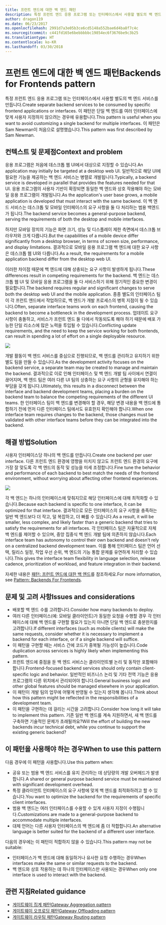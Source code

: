 ```yaml
---
title: 프런트 엔드에 대한 백 엔드 패턴
description: 특정 프런트 엔드 응용 프로그램 또는 인터페이스에서 사용할 별도의 백 엔드 서비스를 만듭니다.
author: dragon119
ms.date: 06/23/2017
ms.openlocfilehash: 2991d7a3e05b3ce6cd5148a552bae6d4ba8f7c4c
ms.sourcegitcommit: c441fd165e6bebbbbbc19854ec6f3676be9c3b25
ms.translationtype: HT
ms.contentlocale: ko-KR
ms.lasthandoff: 03/30/2018
---
```

# <a name="backends-for-frontends-pattern"></a><span data-ttu-id="39200-103">프런트 엔드에 대한 백 엔드 패턴</span><span class="sxs-lookup"><span data-stu-id="39200-103">Backends for Frontends pattern</span></span>

<span data-ttu-id="39200-104">특정 프런트 엔드 응용 프로그램 또는 인터페이스에서 사용할 별도의 백 엔드 서비스를 만듭니다.</span><span class="sxs-lookup"><span data-stu-id="39200-104">Create separate backend services to be consumed by specific frontend applications or interfaces.</span></span> <span data-ttu-id="39200-105">이 패턴은 단일 백 엔드를 여러 인터페이스에 맞게 사용자 지정하지 않으려는 경우에 유용합니다.</span><span class="sxs-lookup"><span data-stu-id="39200-105">This pattern is useful when you want to avoid customizing a single backend for multiple interfaces.</span></span> <span data-ttu-id="39200-106">이 패턴은 Sam Newman이 처음으로 설명했습니다.</span><span class="sxs-lookup"><span data-stu-id="39200-106">This pattern was first described by Sam Newman.</span></span>

## <a name="context-and-problem"></a><span data-ttu-id="39200-107">컨텍스트 및 문제점</span><span class="sxs-lookup"><span data-stu-id="39200-107">Context and problem</span></span>

<span data-ttu-id="39200-108">응용 프로그램은 처음에 데스크톱 웹 UI에서 대상으로 지정할 수 있습니다.</span><span class="sxs-lookup"><span data-stu-id="39200-108">An application may initially be targeted at a desktop web UI.</span></span> <span data-ttu-id="39200-109">일반적으로 해당 UI에 필요한 기능을 제공하는 백 엔드 서비스는 병렬로 개발됩니다.</span><span class="sxs-lookup"><span data-stu-id="39200-109">Typically, a backend service is developed in parallel that provides the features needed for that UI.</span></span> <span data-ttu-id="39200-110">응용 프로그램의 사용자 기반이 확장되면 동일한 백 엔드와 상호 작용해야 하는 모바일 응용 프로그램이 개발됩니다.</span><span class="sxs-lookup"><span data-stu-id="39200-110">As the application's user base grows, a mobile application is developed that must interact with the same backend.</span></span> <span data-ttu-id="39200-111">이 백 엔드 서비스는 데스크톱 및 모바일 인터페이스의 요구 사항을 둘 다 처리하는 범용 백엔드가 됩니다.</span><span class="sxs-lookup"><span data-stu-id="39200-111">The backend service becomes a general-purpose backend, serving the requirements of both the desktop and mobile interfaces.</span></span>

<span data-ttu-id="39200-112">하지만 모바일 장치의 기능은 화면 크기, 성능 및 디스플레이 제한 측면에서 데스크톱 브라우저와 크게 다릅니다.</span><span class="sxs-lookup"><span data-stu-id="39200-112">But the capabilities of a mobile device differ significantly from a desktop browser, in terms of screen size, performance, and display limitations.</span></span> <span data-ttu-id="39200-113">결과적으로 모바일 응용 프로그램 백 엔드에 대한 요구 사항은 데스크톱 웹 UI와 다릅니다.</span><span class="sxs-lookup"><span data-stu-id="39200-113">As a result, the requirements for a mobile application backend differ from the desktop web UI.</span></span> 

<span data-ttu-id="39200-114">이러한 차이점 때문에 백 엔드에 대해 상충되는 요구 사항이 발생하게 됩니다.</span><span class="sxs-lookup"><span data-stu-id="39200-114">These differences result in competing requirements for the backend.</span></span> <span data-ttu-id="39200-115">백 엔드는 데스크톱 웹 UI 및 모바일 응용 프로그램을 둘 다 서비스하기 위해 정기적인 중요한 변경이 필요합니다.</span><span class="sxs-lookup"><span data-stu-id="39200-115">The backend requires regular and significant changes to serve both the desktop web UI and the mobile application.</span></span> <span data-ttu-id="39200-116">종종 별도의 인터페이스 팀이 각 프런트 엔드에서 작업하므로, 백 엔드가 개발 프로세스의 병목 지점이 될 수 있습니다.</span><span class="sxs-lookup"><span data-stu-id="39200-116">Often, separate interface teams work on each frontend, causing the backend to become a bottleneck in the development process.</span></span> <span data-ttu-id="39200-117">업데이트 요구 사항이 충돌하고, 서비스가 프런트 엔드 둘 다에서 작동되도록 해야 하기 때문에 배포 가능한 단일 리소스에 많은 노력을 투입될 수 있습니다.</span><span class="sxs-lookup"><span data-stu-id="39200-117">Conflicting update requirements, and the need to keep the service working for both frontends, can result in spending a lot of effort on a single deployable resource.</span></span>

![](./_images/backend-for-frontend.png) 

<span data-ttu-id="39200-118">개발 활동이 백 엔드 서비스를 중심으로 진행되므로, 백 엔드를 관리하고 유지하기 위한 별도 팀을 만들 수 있습니다.</span><span class="sxs-lookup"><span data-stu-id="39200-118">As the development activity focuses on the backend service, a separate team may be created to manage and maintain the backend.</span></span> <span data-ttu-id="39200-119">결과적으로 이로 인해 인터페이스 및 백 엔드 개발 팀 사이에서 연결이 끊어지며, 백 엔드 팀은 여러 다른 UI 팀의 상충하는 요구 사항의 균형을 유지해야 하는 부담을 갖게 됩니다.</span><span class="sxs-lookup"><span data-stu-id="39200-119">Ultimately, this results in a disconnect between the interface and backend development teams, placing a burden on the backend team to balance the competing requirements of the different UI teams.</span></span> <span data-ttu-id="39200-120">한 인터페이스 팀이 백 엔드를 변경해야 할 경우, 해당 변경 내용을 백 엔드에 통합하기 전에 먼저 다른 인터페이스 팀에서도 유효한지 확인해야 합니다.</span><span class="sxs-lookup"><span data-stu-id="39200-120">When one interface team requires changes to the backend, those changes must be validated with other interface teams before they can be integrated into the backend.</span></span> 

## <a name="solution"></a><span data-ttu-id="39200-121">해결 방법</span><span class="sxs-lookup"><span data-stu-id="39200-121">Solution</span></span>

<span data-ttu-id="39200-122">사용자 인터페이스당 하나의 백 엔드를 만듭니다.</span><span class="sxs-lookup"><span data-stu-id="39200-122">Create one backend per user interface.</span></span> <span data-ttu-id="39200-123">다른 프런트 엔드 환경에 영향을 미치지 않고도 프런트 엔드 환경의 요구에 가장 잘 맞도록 각 백 엔드의 동작 및 성능을 미세 조정합니다.</span><span class="sxs-lookup"><span data-stu-id="39200-123">Fine tune the behavior and performance of each backend to best match the needs of the frontend environment, without worrying about affecting other frontend experiences.</span></span>

![](./_images/backend-for-frontend-example.png) 

<span data-ttu-id="39200-124">각 백 엔드는 하나의 인터페이스에 맞춰지므로 해당 인터페이스에 대해 최적화할 수 있습니다.</span><span class="sxs-lookup"><span data-stu-id="39200-124">Because each backend is specific to one interface, it can be optimized for that interface.</span></span> <span data-ttu-id="39200-125">결과적으로 모든 인터페이스의 요구 사항을 충족하는 일반 백 엔드보다 더 작고, 덜 복잡하고, 더 빠를 수 있습니다.</span><span class="sxs-lookup"><span data-stu-id="39200-125">As a result, it will be smaller, less complex, and likely faster than a generic backend that tries to satisfy the requirements for all interfaces.</span></span> <span data-ttu-id="39200-126">각 인터페이스 팀은 자율적으로 자체 백 엔드를 제어할 수 있으며, 중앙 집중식 백 엔드 개발 팀에 의존하지 않습니다.</span><span class="sxs-lookup"><span data-stu-id="39200-126">Each interface team has autonomy to control their own backend and doesn't rely on a centralized backend development team.</span></span> <span data-ttu-id="39200-127">이를 통해 인터페이스 팀은 언어 선택, 릴리스 일정, 작업 우선 순위, 백 엔드의 기능 통합 문제를 유연하게 처리할 수 있습니다.</span><span class="sxs-lookup"><span data-stu-id="39200-127">This gives the interface team flexibility in language selection, release cadence, prioritization of workload, and feature integration in their backend.</span></span>

<span data-ttu-id="39200-128">자세한 내용은 [패턴: 프런트 엔드에 대한 백 엔드](http://samnewman.io/patterns/architectural/bff/)를 참조하세요.</span><span class="sxs-lookup"><span data-stu-id="39200-128">For more information, see [Pattern: Backends For Frontends](http://samnewman.io/patterns/architectural/bff/).</span></span>

## <a name="issues-and-considerations"></a><span data-ttu-id="39200-129">문제 및 고려 사항</span><span class="sxs-lookup"><span data-stu-id="39200-129">Issues and considerations</span></span>

- <span data-ttu-id="39200-130">배포할 백 엔드 수를 고려합니다.</span><span class="sxs-lookup"><span data-stu-id="39200-130">Consider how many backends to deploy.</span></span>
- <span data-ttu-id="39200-131">여러 다른 인터페이스(예: 모바일 클라이언트)가 동일한 요청을 수행할 경우 각 인터페이스에 대해 백 엔드를 구현할 필요가 있는지 아니면 단일 백 엔드로 충분한지를 고려합니다.</span><span class="sxs-lookup"><span data-stu-id="39200-131">If different interfaces (such as mobile clients) will make the same requests, consider whether it is necessary to implement a backend for each interface, or if a single backend will suffice.</span></span>
- <span data-ttu-id="39200-132">이 패턴을 구현할 때는 서비스 간에 코드가 중복될 가능성이 높습니다.</span><span class="sxs-lookup"><span data-stu-id="39200-132">Code duplication across services is highly likely when implementing this pattern.</span></span>
- <span data-ttu-id="39200-133">프런트 엔드에 중점을 둔 백 엔드 서비스는 클라이언트별 논리 및 동작만 포함해야 합니다.</span><span class="sxs-lookup"><span data-stu-id="39200-133">Frontend-focused backend services should only contain client-specific logic and behavior.</span></span> <span data-ttu-id="39200-134">일반적인 비즈니스 논리 및 기타 전역 기능은 응용 프로그램의 다른 위치에서 관리되어야 합니다.</span><span class="sxs-lookup"><span data-stu-id="39200-134">General business logic and other global features should be managed elsewhere in your application.</span></span>
- <span data-ttu-id="39200-135">이 패턴이 개발 팀의 업무에 어떻게 반영될 수 있는지 생각해 봅니다.</span><span class="sxs-lookup"><span data-stu-id="39200-135">Think about how this pattern might be reflected in the responsibilities of a development team.</span></span>
- <span data-ttu-id="39200-136">이 패턴을 구현하는 데 걸리는 시간을 고려합니다.</span><span class="sxs-lookup"><span data-stu-id="39200-136">Consider how long it will take to implement this pattern.</span></span> <span data-ttu-id="39200-137">기존 일반 백 엔드를 계속 지원하면서, 새 백 엔드를 구축하면 기술적인 문제가 초래될까요?</span><span class="sxs-lookup"><span data-stu-id="39200-137">Will the effort of building the new backends incur technical debt, while you continue to support the existing generic backend?</span></span>

## <a name="when-to-use-this-pattern"></a><span data-ttu-id="39200-138">이 패턴을 사용해야 하는 경우</span><span class="sxs-lookup"><span data-stu-id="39200-138">When to use this pattern</span></span>

<span data-ttu-id="39200-139">다음 경우에 이 패턴을 사용합니다.</span><span class="sxs-lookup"><span data-stu-id="39200-139">Use this pattern when:</span></span>

- <span data-ttu-id="39200-140">공유 또는 범용 백 엔드 서비스를 유지 관리하는 데 상당량의 개발 오버헤드가 발생합니다.</span><span class="sxs-lookup"><span data-stu-id="39200-140">A shared or general purpose backend service must be maintained with significant development overhead.</span></span>
- <span data-ttu-id="39200-141">특정 클라이언트 인터페이스의 요구 사항에 맞게 백 엔드를 최적화하려고 할 수 있습니다.</span><span class="sxs-lookup"><span data-stu-id="39200-141">You want to optimize the backend for the requirements of specific client interfaces.</span></span>
- <span data-ttu-id="39200-142">범용 백 엔드는 여러 인터페이스를 수용할 수 있게 사용자 지정이 수행됩니다.</span><span class="sxs-lookup"><span data-stu-id="39200-142">Customizations are made to a general-purpose backend to accommodate multiple interfaces.</span></span>
- <span data-ttu-id="39200-143">대체 언어는 다른 사용자 인터페이스의 백 엔드에 좀 더 적합합니다.</span><span class="sxs-lookup"><span data-stu-id="39200-143">An alternative language is better suited for the backend of a different user interface.</span></span>

<span data-ttu-id="39200-144">다음의 경우에는 이 패턴이 적합하지 않을 수 있습니다.</span><span class="sxs-lookup"><span data-stu-id="39200-144">This pattern may not be suitable:</span></span>

- <span data-ttu-id="39200-145">인터페이스가 백 엔드에 대해 동일하거나 유사한 요청 수행하는 경우</span><span class="sxs-lookup"><span data-stu-id="39200-145">When interfaces make the same or similar requests to the backend.</span></span>
- <span data-ttu-id="39200-146">백 엔드와 상호 작용하는 데 하나의 인터페이스만 사용되는 경우</span><span class="sxs-lookup"><span data-stu-id="39200-146">When only one interface is used to interact with the backend.</span></span>

## <a name="related-guidance"></a><span data-ttu-id="39200-147">관련 지침</span><span class="sxs-lookup"><span data-stu-id="39200-147">Related guidance</span></span>

- [<span data-ttu-id="39200-148">게이트웨이 집계 패턴</span><span class="sxs-lookup"><span data-stu-id="39200-148">Gateway Aggregation pattern</span></span>](./gateway-aggregation.md)
- [<span data-ttu-id="39200-149">게이트웨이 오프로딩 패턴</span><span class="sxs-lookup"><span data-stu-id="39200-149">Gateway Offloading pattern</span></span>](./gateway-offloading.md)
- [<span data-ttu-id="39200-150">게이트웨이 라우팅 패턴</span><span class="sxs-lookup"><span data-stu-id="39200-150">Gateway Routing pattern</span></span>](./gateway-routing.md)


